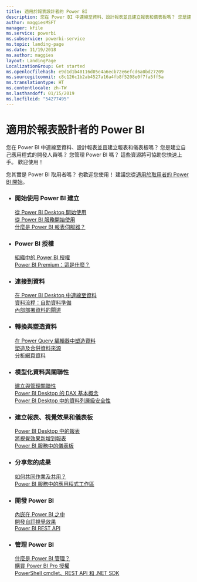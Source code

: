```yaml
---
title: 適用於報表設計者的 Power BI
description: 您在 Power BI 中連線至資料、設計報表並且建立報表和儀表板嗎？ 您是建立自己應用程式的開發人員，還是 Power BI 系統管理員？
author: maggiesMSFT
manager: kfile
ms.service: powerbi
ms.subservice: powerbi-service
ms.topic: landing-page
ms.date: 11/19/2018
ms.author: maggies
layout: LandingPage
LocalizationGroup: Get started
ms.openlocfilehash: e9d1d1b40116d05e4a6ecb72e6efcd6a0bd27209
ms.sourcegitcommit: c8c126c1b2ab4527a16a4fb8f5208e0f7fa5ff5a
ms.translationtype: HT
ms.contentlocale: zh-TW
ms.lasthandoff: 01/15/2019
ms.locfileid: "54277495"
---
```

# <a name="power-bi-for-report-designers"></a>適用於報表設計者的 Power BI

您在 Power BI 中連線至資料、設計報表並且建立報表和儀表板嗎？ 您是建立自己應用程式的開發人員嗎？ 您管理 Power BI 嗎？ 這些資源將可協助您快速上手。 歡迎使用！

您其實是 Power BI 取用者嗎？ 也歡迎您使用！ 建議您從[適用於取用者的 Power BI 開始](consumer/power-bi-consumer-landing.md)。

<ul class="panelContent cardsF"> 
              <li> 
                             <div class="cardSize"> 
                                           <div class="cardPadding"> 
                                                          <div class="card"> 
                                                                        <div class="cardText"> 
                                                                                      <h3>開始使用 Power BI 建立</h3> 
                                                                                      <p></p>
                                                                                            <a href="desktop-what-is-desktop.md">從 Power BI Desktop 開始使用</a><br/> 
                                                                                            <a href="power-bi-overview.md">從 Power BI 服務開始使用</a><br/> 
                                                                                            <a href="report-server/get-started.md">什麼是 Power BI 報表伺服器？</a>
                                                                        </div> 
                                                          </div> 
                                           </div> 
                             </div> 
              </li>
              <li> 
                             <div class="cardSize"> 
                                           <div class="cardPadding"> 
                                                          <div class="card"> 
                                                                        <div class="cardText"> 
                                                                                      <h3>Power BI 授權</h3> 
                                                                                      <p></p>
                                                                                            <a href="service-admin-licensing-organization.md">組織中的 Power BI 授權</a><br/> 
                                                                                            <a href="service-premium.md">Power BI Premium：這是什麼？</a> 
                                                                        </div> 
                                                          </div> 
                                           </div> 
                             </div> 
              </li>
              <li> 
                             <div class="cardSize"> 
                                           <div class="cardPadding"> 
                                                          <div class="card"> 
                                                                        <div class="cardText"> 
                                                                                      <h3>連接到資料</h3> 
                                                                                      <p></p>
                                                                                            <a href="desktop-quickstart-connect-to-data.md">在 Power BI Desktop 中連線至資料</a><br/> 
                                                                                            <a href="service-dataflows-overview.md">資料流程：自助資料準備</a><br/> 
                                                                                            <a href="service-gateway-install.md">內部部署資料的閘道</a>
                                                                        </div> 
                                                          </div> 
                                           </div> 
                             </div> 
              </li>
              <li> 
                             <div class="cardSize"> 
                                           <div class="cardPadding"> 
                                                          <div class="card"> 
                                                                        <div class="cardText"> 
                                                                                      <h3>轉換與塑造資料</h3> 
                                                                                      <p></p>
                                                                                            <a href="desktop-common-query-tasks.md">在 Power Query 編輯器中塑造資料</a><br/> 
                                                                                            <a href="desktop-shape-and-combine-data.md">塑造及合併資料來源</a><br/> 
                                                                                            <a href="desktop-tutorial-importing-and-analyzing-data-from-a-web-page.md">分析網頁資料</a>
                                                                        </div> 
                                                          </div> 
                                           </div> 
                             </div> 
              </li>
              <li> 
                             <div class="cardSize"> 
                                           <div class="cardPadding"> 
                                                          <div class="card"> 
                                                                       <div class="cardText"> 
                                                                                      <h3>模型化資料與關聯性</h3> 
                                                                                      <p></p>
                                                                                            <a href="desktop-create-and-manage-relationships.md">建立與管理關聯性</a><br/>
                                                                                            <a href="desktop-quickstart-learn-dax-basics.md">Power BI Desktop 的 DAX 基本概念</a><br/> 
                                                                                            <a href="service-admin-rls.md">Power BI Desktop 中的資料列層級安全性</a> 
                                                                        </div> 
                                                          </div> 
                                           </div> 
                             </div> 
              </li>
              <li> 
                             <div class="cardSize"> 
                                           <div class="cardPadding"> 
                                                          <div class="card"> 
                                                                        <div class="cardText"> 
                                                                                      <h3>建立報表、視覺效果和儀表板</h3> 
                                                                                      <p></p>
                                                                                            <a href="desktop-report-view.md">Power BI Desktop 中的報表</a><br/> 
                                                                                            <a href="power-bi-report-add-visualizations-i.md">將視覺效果新增到報表</a><br/> 
                                                                                            <a href="service-dashboard-create.md">Power BI 服務中的儀表板</a>
                                                                        </div> 
                                                          </div> 
                                           </div> 
                             </div> 
              </li>
              <li> 
                             <div class="cardSize"> 
                                           <div class="cardPadding"> 
                                                          <div class="card"> 
                                                                        <div class="cardText"> 
                                                                                      <h3>分享您的成果</h3> 
                                                                                      <p></p>
                                                                                            <a href="service-how-to-collaborate-distribute-dashboards-reports.md">如何共同作業及共用？</a><br/>
                                                                                            <a href="service-create-workspaces.md">Power BI 服務中的應用程式工作區</a> 
                                                                        </div> 
                                                          </div> 
                                           </div> 
                             </div> 
              </li>
              <li> 
                             <div class="cardSize"> 
                                           <div class="cardPadding"> 
                                                          <div class="card"> 
                                                                        <div class="cardText"> 
                                                                                      <h3>開發 Power BI</h3> 
                                                                                      <p></p>
                                                                                            <a href="developer/embedding.md">內嵌在 Power BI 之中</a><br/> 
                                                                                            <a href="developer/custom-visual-develop-tutorial.md">開發自訂視覺效果</a><br/> 
                                                                                            <a href="https://docs.microsoft.com/rest/api/power-bi">Power BI REST API</a>
                                                                        </div> 
                                                          </div> 
                                           </div> 
                             </div> 
              </li>
              <li> 
                             <div class="cardSize"> 
                                           <div class="cardPadding"> 
                                                          <div class="card"> 
                                                                        <div class="cardText"> 
                                                                                      <h3>管理 Power BI</h3> 
                                                                                      <p></p>
                                                                                            <a href="service-admin-administering-power-bi-in-your-organization.md">什麼是 Power BI 管理？</a><br/> 
                                                                                            <a href="service-admin-purchasing-power-bi-pro.md">購買 Power BI Pro 授權</a><br/>
                                                                                            <a href="service-admin-reference.md">PowerShell cmdlet、REST API 和 .NET SDK</a>
                                                                        </div> 
                                                          </div> 
                                           </div> 
                             </div> 
              </li>
</ul>



